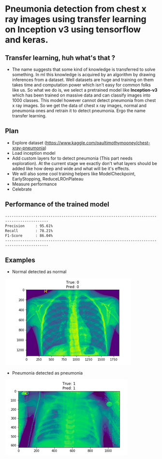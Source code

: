 # Pneumonia detection from chest x ray images using transfer learning on Inception v3 using tensorflow and keras.

## Transfer learning, huh what's that ?
  - The name suggests that some kind of knowledge is transferred to solve something. In ml this knowledge is acquired by an algorithm by drawing inferences from a dataset. Well datasets are huge and training on them takes time and computation power which isn't easy for common folks like us. So what we do is, we select a pretrained model like **Inception-v3** which has been trained on massive data and can classify images into 1000 classes. This model however cannot detect pneumonia from chest x ray images. So we get the data of chest x ray images, normal and pneumonia ones and retrain it to detect pneumonia. Ergo the name transfer learning.

## Plan
  - Explore dataset (https://www.kaggle.com/paultimothymooney/chest-xray-pneumonia)
  - Load inception model
  - Add custom layers for to detect pneumonia (This part needs exploration). At the current stage we exactly don't what layers should be added like how deep and wide and what will be it's effects. 
  - We will also some cool training helpers like ModelCheckpoint, EarlyStopping, ReduceLROnPlateau
  - Measure performance
  - Celebrate
  
## Performance of the trained model

```
------------------------------------------------------------------------------------------
Precision     : 95.61%
Recall        : 78.21%
F1-Score      : 86.04%
------------------------------------------------------------------------------------------
```

## Examples

  - Normal detected as normal
  
  ![alt text](https://github.com/a1rishav/pneumonia_detection_from_chest_x_ray/blob/master/images/normal.png)
  
  - Pneumonia detected as pneumonia
  
  ![alt text](https://github.com/a1rishav/pneumonia_detection_from_chest_x_ray/blob/master/images/pneumonia.png)

